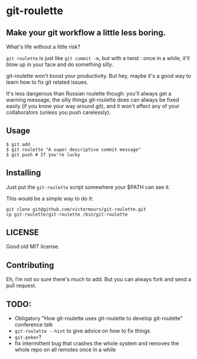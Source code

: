 # git-roulette

## Make your git workflow a little less boring.

What's life without a little risk?

`git roulette` is just like `git commit -m`, but with a twist : once in a while, it'll blow up in your face and do something silly.

git-roulette won't boost your productivity. But hey, maybe it's a good way to learn how to fix git related issues.


It's less dangerous than Russian roulette though: you'll always get a warning message, the silly things git-roulette does can always be fixed easily (if you know your way around git), and it won't affect any of your collaborators (unless you push carelessly).


## Usage

```
$ git add .
$ git roulette "A super descriptive commit message"
$ git push # If you're lucky
```


## Installing

Just put the `git-roulette` script somewhere your $PATH can see it.

This would be a simple way to do it:
```
git clone git@github.com/victormours/git-roulette.git
cp git-roulette/git-roulette /bin/git-roulette
```


## LICENSE

Good old MIT license.

## Contributing

Eh, I'm not so sure there's much to add. But you can always fork and send a pull request.

## TODO:
- Obligatory "How git-roulette uses git-roulette to develop git-roulette" conference talk
- `git-roulette --hint` to give advice on how to fix things
- `git-poker`?
- fix intermittent bug that crashes the whole system and removes the whole repo on all remotes once in a while

